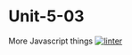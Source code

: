 # Unit-5-03
More Javascript things 
[![linter](https://github.com/Colin-Kieu/Unit-5-03/workflows/linter/badge.svg)](https://github.com/marketplace/actions/super-linter)
